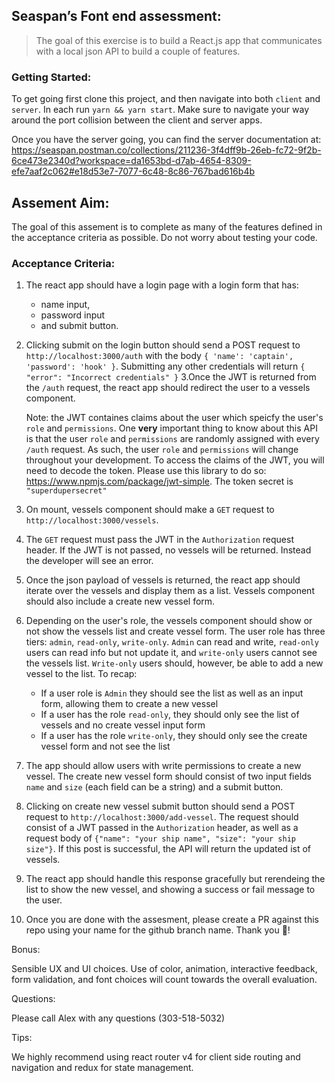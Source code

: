 ## Seaspan’s Font end assessment:

> The goal of this exercise is to build a React.js app that communicates with a local json API to build a couple of features.

### Getting Started:

To get going first clone this project, and then navigate into both `client` and `server`. In each run `yarn && yarn start`. Make sure to navigate your way around the port collision between the client and server apps.

Once you have the server going, you can find the server documentation at: https://seaspan.postman.co/collections/211236-3f4dff9b-26eb-fc72-9f2b-6ce473e2340d?workspace=da1653bd-d7ab-4654-8309-efe7aaf2c062#e18d53e7-7077-6c48-8c86-767bad616b4b

## Assement Aim:

The goal of this assement is to complete as many of the features defined in the acceptance criteria as possible. Do not worry about testing your code.

### Acceptance Criteria:
1. The react app should have a login page with a login form that has: 
	- name input, 
	- password input
	- and submit button.
2. Clicking submit on the login button should send a POST request to `http://localhost:3000/auth` with the body `{ 'name': 'captain', 'password': 'hook' }`. Submitting any other credentials will return `{ "error": "Incorrect credentials" }`
3.Once the JWT is returned from the `/auth` request, the react app should redirect the user to a vessels component. 

	Note: the JWT containes claims about the user which speicfy the user's `role` and `permissions`. One **very** important thing to know about this API is that the user `role` and `permissions` are randomly assigned with every `/auth` request. As such, the user `role` and `permissions` will change throughout your development. To access the claims of the JWT, you will need to decode the token. Please use this library to do so: https://www.npmjs.com/package/jwt-simple. The token secret is `"superdupersecret"`

4. On mount, vessels component should make a `GET` request to `http://localhost:3000/vessels`. 
5. The `GET` request must pass the JWT in the `Authorization` request header. If the JWT is not passed, no vessels will be returned. Instead the developer will see an error.
6. Once the json payload of vessels is returned, the react app should iterate over the vessels and display them as a list. Vessels component should also include a create new vessel form.
7. Depending on the user's role, the vessels component should show or not show the vessels list and create vessel form. The user role has three tiers: `admin`, `read-only`, `write-only`. `Admin` can read and write, `read-only` users can read info but not update it, and `write-only` users cannot see the vessels list. `Write-only` users should, however, be able to add a new vessel to the list. To recap:
	- If a user role is `Admin` they should see the list as well as an input form, allowing them to create a new vessel
	- If a user has the role `read-only`, they should only see the list of vessels and no create vessel input form
	- If a user has the role `write-only`, they should only see the create vessel form and not see the list
8. The app should allow users with write permissions to create a new vessel. The create new vessel form should consist of two input fields `name` and `size` (each field can be a string) and a submit button. 
9. Clicking on create new vessel submit button should send a POST request to `http://localhost:3000/add-vessel`. The request should consist of a JWT passed in the `Authorization` header, as well as a request body of `{"name": "your ship name", "size": "your ship size"}`. If this post is successful, the API will return the updated ist of vessels.
10. The react app should handle this response gracefully but rerendeing the list to show the new vessel, and showing a success or fail message to the user.

11. Once you are done with the assesment, please create a PR against this repo using your name for the github branch name. Thank you 🙏!

Bonus:

Sensible UX and UI choices. Use of color, animation, interactive feedback, form validation, and font choices will count towards the overall evaluation. 

Questions: 

Please call Alex with any questions (303-518-5032)

Tips:

We highly recommend using react router v4 for client side routing and navigation and redux for state management.